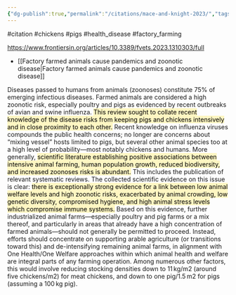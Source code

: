 ```yaml
---
{"dg-publish":true,"permalink":"/citations/mace-and-knight-2023/","tags":["#citation","#chickens","#pigs","#health_disease","#factory_farming"],"created":"2025-10-23T17:42:46.602+01:00","updated":"2025-10-23T18:06:08.948+01:00"}
---
```


#citation #chickens #pigs #health_disease  #factory_farming 

https://www.frontiersin.org/articles/10.3389/fvets.2023.1310303/full

- [[Factory farmed animals cause pandemics and zoonotic disease\|Factory farmed animals cause pandemics and zoonotic disease]]

Diseases passed to humans from animals (zoonoses) constitute 75% of emerging infectious diseases. Farmed animals are considered a high zoonotic risk, especially poultry and pigs as evidenced by recent outbreaks of avian and swine influenza. <mark style="background: #FFF3A3A6;">This review sought to collate recent knowledge of the disease risks from keeping pigs and chickens intensively and in close proximity to each other.</mark> Recent knowledge on influenza viruses compounds the public health concerns; no longer are concerns about “mixing vessel” hosts limited to pigs, but several other animal species too at a high level of probability—most notably chickens and humans. More generally, <mark style="background: #FFF3A3A6;">scientific literature establishing positive associations between intensive animal farming, human population growth, reduced biodiversity, and increased zoonoses risks is abundant.</mark> This includes the publication of relevant systematic reviews. The collected scientific evidence on this issue is clear: <mark style="background: #FFF3A3A6;">there is exceptionally strong evidence for a link between low animal welfare levels and high zoonotic risks, exacerbated by animal crowding, low genetic diversity, compromised hygiene, and high animal stress levels which compromise immune systems.</mark> Based on this evidence, further industrialized animal farms—especially poultry and pig farms or a mix thereof, and particularly in areas that already have a high concentration of farmed animals—should not generally be permitted to proceed. Instead, efforts should concentrate on supporting arable agriculture (or transitions toward this) and de-intensifying remaining animal farms, in alignment with One Health/One Welfare approaches within which animal health and welfare are integral parts of any farming operation. Among numerous other factors, this would involve reducing stocking densities down to 11 kg/m2 (around five chickens/m2) for meat chickens, and down to one pig/1.5 m2 for pigs (assuming a 100 kg pig).
